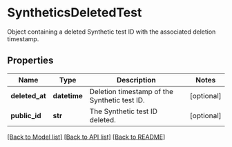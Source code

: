 # SyntheticsDeletedTest

Object containing a deleted Synthetic test ID with the associated deletion timestamp.

## Properties
Name | Type | Description | Notes
------------ | ------------- | ------------- | -------------
**deleted_at** | **datetime** | Deletion timestamp of the Synthetic test ID. | [optional] 
**public_id** | **str** | The Synthetic test ID deleted. | [optional] 

[[Back to Model list]](README.md#documentation-for-models) [[Back to API list]](README.md#documentation-for-api-endpoints) [[Back to README]](README.md)


